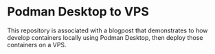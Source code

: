 # Podman Desktop to VPS

This repository is associated with a blogpost that demonstrates to how develop
containers locally using Podman Desktop, then deploy those containers on a VPS.

